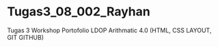 # Tugas3_08_002_Rayhan
Tugas 3 Workshop Portofolio LDOP Arithmatic 4.0 (HTML, CSS LAYOUT, GIT GITHUB)
